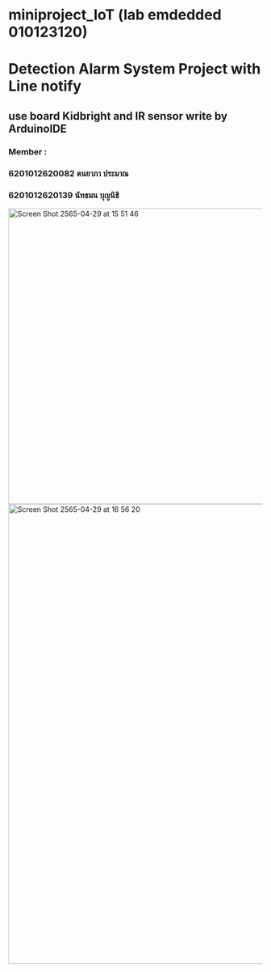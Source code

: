# miniproject_IoT (lab emdedded 010123120)
# Detection Alarm System Project with Line notify
## use board Kidbright and IR sensor write by ArduinoIDE

### Member :
### 6201012620082 ดนยาภา ประมาณ
### 6201012620139 นัทธมน บุญนิธิ

<img width="585" alt="Screen Shot 2565-04-29 at 15 51 46" src="https://user-images.githubusercontent.com/64399206/165913788-6e3f9201-8621-4691-98cc-983e6e6a9917.png">
<img width="910" alt="Screen Shot 2565-04-29 at 16 56 20" src="https://user-images.githubusercontent.com/64399206/165923523-62798fa6-11c5-458a-bc25-7ce3c88db326.png">





